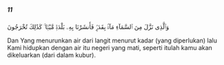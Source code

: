##### 11

<span class="ayah">وَٱلَّذِى نَزَّلَ مِنَ ٱلسَّمَآءِ مَآءًۢ بِقَدَرٍۢ فَأَنشَرْنَا بِهِۦ بَلْدَةًۭ مَّيْتًۭا ۚ كَذَٰلِكَ تُخْرَجُونَ</span>

<span class="ayah_translation">Dan Yang menurunkan air dari langit menurut kadar (yang diperlukan) lalu Kami hidupkan dengan air itu negeri yang mati, seperti itulah kamu akan dikeluarkan (dari dalam kubur).</span>
